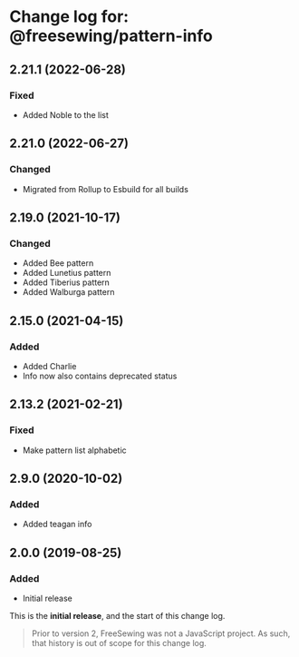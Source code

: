 # Change log for: @freesewing/pattern-info


## 2.21.1 (2022-06-28)

### Fixed

 - Added Noble to the list

## 2.21.0 (2022-06-27)

### Changed

 - Migrated from Rollup to Esbuild for all builds

## 2.19.0 (2021-10-17)

### Changed

 - Added Bee pattern
 - Added Lunetius pattern
 - Added Tiberius pattern
 - Added Walburga pattern

## 2.15.0 (2021-04-15)

### Added

 - Added Charlie
 - Info now also contains deprecated status

## 2.13.2 (2021-02-21)

### Fixed

 - Make pattern list alphabetic

## 2.9.0 (2020-10-02)

### Added

 - Added teagan info

## 2.0.0 (2019-08-25)

### Added

 - Initial release


This is the **initial release**, and the start of this change log.

> Prior to version 2, FreeSewing was not a JavaScript project.
> As such, that history is out of scope for this change log.

